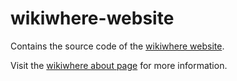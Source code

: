 # wikiwhere-website

Contains the source code of the [wikiwhere website](http://wikiwhere.west.uni-koblenz.de/).

Visit the [wikiwhere about page](http://wikiwhere.west.uni-koblenz.de/about.php) for more information.
